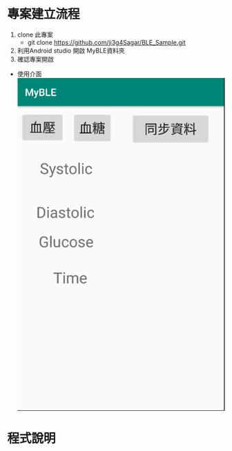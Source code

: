 # 專案建立流程
1. clone 此專案
	* git clone https://github.com/ji3g4Sagar/BLE_Sample.git
2. 利用Android studio 開啟 MyBLE資料夾
3. 確認專案開啟
  * 使用介面
  ![image](https://github.com/ji3g4Sagar/BLE_Sample/blob/master/UI.png)

# 程式說明

